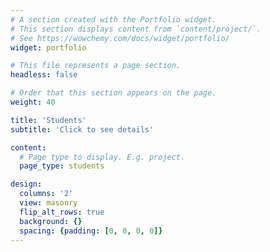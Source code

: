 ```yaml
---
# A section created with the Portfolio widget.
# This section displays content from `content/project/`.
# See https://wowchemy.com/docs/widget/portfolio/
widget: portfolio

# This file represents a page section.
headless: false

# Order that this section appears on the page.
weight: 40

title: 'Students'
subtitle: 'Click to see details'

content:
  # Page type to display. E.g. project.
  page_type: students

design:
  columns: '2'
  view: masonry
  flip_alt_rows: true
  background: {}
  spacing: {padding: [0, 0, 0, 0]}
---
```

